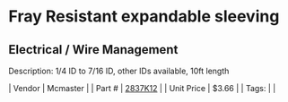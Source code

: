 # Fray Resistant expandable sleeving
## Electrical / Wire Management
Description: 	1/4 ID to 7/16 ID, other IDs available, 10ft length 

| Vendor | Mcmaster | 
| Part # | [2837K12](https://www.mcmaster.com/#2837K12) | 
| Unit Price | $3.66 | 
| Tags: |  | 
